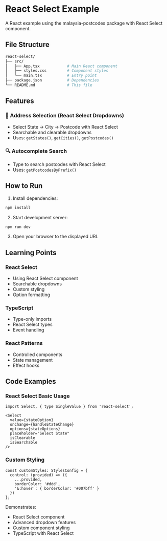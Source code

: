 # React Select Example

A React example using the malaysia-postcodes package with React Select component.

## File Structure

```bash
react-select/
├── src/
│   ├── App.tsx            # Main React component
│   ├── styles.css         # Component styles
│   └── main.tsx           # Entry point
├── package.json           # Dependencies
└── README.md              # This file
```

## Features

### 📍 Address Selection (React Select Dropdowns)

- Select State → City → Postcode with React Select
- Searchable and clearable dropdowns
- Uses: `getStates()`, `getCities()`, `getPostcodes()`

### 🔍 Autocomplete Search  

- Type to search postcodes with React Select
- Uses: `getPostcodesByPrefix()`

## How to Run

1. Install dependencies:

```bash
npm install
```

2. Start development server:

```bash
npm run dev
```

3. Open your browser to the displayed URL

## Learning Points

### React Select

- Using React Select component
- Searchable dropdowns
- Custom styling
- Option formatting

### TypeScript

- Type-only imports
- React Select types
- Event handling

### React Patterns

- Controlled components
- State management
- Effect hooks

## Code Examples

### React Select Basic Usage

```tsx
import Select, { type SingleValue } from 'react-select';

<Select
  value={stateOption}
  onChange={handleStateChange}
  options={stateOptions}
  placeholder="Select State"
  isClearable
  isSearchable
/>
```

### Custom Styling

```tsx
const customStyles: StylesConfig = {
  control: (provided) => ({
    ...provided,
    borderColor: '#ddd',
    '&:hover': { borderColor: '#007bff' }
  })
};
```

Demonstrates:

- React Select component
- Advanced dropdown features
- Custom component styling
- TypeScript with React Select
